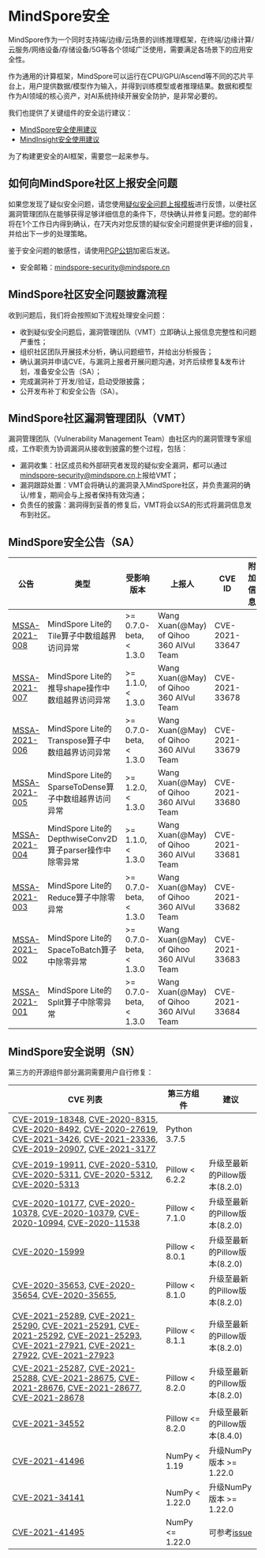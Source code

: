 # MindSpore安全

MindSpore作为一个同时支持端/边缘/云场景的训练推理框架，在终端/边缘计算/云服务/网络设备/存储设备/5G等各个领域广泛使用，需要满足各场景下的应用安全性。

作为通用的计算框架，MindSpore可以运行在CPU/GPU/Ascend等不同的芯片平台上，用户提供数据/模型作为输入，并得到训练模型或者推理结果。数据和模型作为AI领域的核心资产，对AI系统持续开展安全防护，是非常必要的。

我们也提供了关键组件的安全运行建议：

+ [MindSpore安全使用建议](https://gitee.com/mindspore/mindspore/blob/master/SECURITY.md)
+ [MindInsight安全使用建议](https://gitee.com/mindspore/mindinsight/blob/master/SECURITY.md)

为了构建更安全的AI框架，需要您一起来参与。

## 如何向MindSpore社区上报安全问题  

如果您发现了疑似安全问题，请您使用[疑似安全问题上报模板](https://gitee.com/mindspore/community/blob/master/security/template/report-template_zh_cn.md)进行反馈，以便社区漏洞管理团队在能够获得足够详细信息的条件下，尽快确认并修复问题。您的邮件将在1个工作日内得到确认，在7天内对您反馈的疑似安全问题提供更详细的回复，并给出下一步的处理策略。

鉴于安全问题的敏感性，请使用[PGP公钥](https://gitee.com/mindspore/community/blob/master/security/public_key_securities.asc)加密后发送。

+ 安全邮箱：<mindspore-security@mindspore.cn>

## MindSpore社区安全问题披露流程

收到问题后，我们将会按照如下流程处理安全问题：

+ 收到疑似安全问题后，漏洞管理团队（VMT）立即确认上报信息完整性和问题严重性；
+ 组织社区团队开展技术分析，确认问题细节，并给出分析报告；
+ 确认漏洞并申请CVE，与漏洞上报者开展问题沟通，对齐后续修复&发布计划，准备安全公告（SA）；
+ 完成漏洞补丁开发/验证，启动受限披露；
+ 公开发布补丁和安全公告（SA）。

## MindSpore社区漏洞管理团队（VMT）

漏洞管理团队（Vulnerability Management Team）由社区内的漏洞管理专家组成，工作职责为协调漏洞从接收到披露的整个过程，包括：

+ 漏洞收集：社区成员和外部研究者发现的疑似安全漏洞，都可以通过<mindspore-security@mindspore.cn>上报给VMT；
+ 漏洞跟踪处置：VMT会将确认的漏洞录入MindSpore社区，并负责漏洞的确认/修复，期间会与上报者保持有效沟通；
+ 负责任的披露：漏洞得到妥善的修复后，VMT将会以SA的形式将漏洞信息发布到社区。

## MindSpore安全公告（SA）

| 公告 | 类型 | 受影响版本 | 上报人 | CVE ID | 附加信息 |
|  ---   | ----        | ---  | ---    | ---     | ---     |
| [MSSA-2021-008](https://gitee.com/mindspore/community/blob/master/security/security_advisory_list/mssa-2021-008.md) | MindSpore Lite的Tile算子中数组越界访问异常 | >= 0.7.0-beta, < 1.3.0 | Wang Xuan(@May) of Qihoo 360 AIVul Team | CVE-2021-33647 |  |
| [MSSA-2021-007](https://gitee.com/mindspore/community/blob/master/security/security_advisory_list/mssa-2021-007.md) | MindSpore Lite的推导shape操作中数组越界访问异常 | >= 1.1.0, < 1.3.0 | Wang Xuan(@May) of Qihoo 360 AIVul Team | CVE-2021-33678 |  |
| [MSSA-2021-006](https://gitee.com/mindspore/community/blob/master/security/security_advisory_list/mssa-2021-006.md) | MindSpore Lite的Transpose算子中数组越界访问异常 | >= 0.7.0-beta, < 1.3.0 | Wang Xuan(@May) of Qihoo 360 AIVul Team | CVE-2021-33679 |  |
| [MSSA-2021-005](https://gitee.com/mindspore/community/blob/master/security/security_advisory_list/mssa-2021-005.md) | MindSpore Lite的SparseToDense算子中数组越界访问异常 | >= 1.2.0, < 1.3.0 | Wang Xuan(@May) of Qihoo 360 AIVul Team | CVE-2021-33680 |  |
| [MSSA-2021-004](https://gitee.com/mindspore/community/blob/master/security/security_advisory_list/mssa-2021-004.md) | MindSpore Lite的DepthwiseConv2D算子parser操作中除零异常 | >= 1.1.0, < 1.3.0 | Wang Xuan(@May) of Qihoo 360 AIVul Team | CVE-2021-33681 |  |
| [MSSA-2021-003](https://gitee.com/mindspore/community/blob/master/security/security_advisory_list/mssa-2021-003.md) | MindSpore Lite的Reduce算子中除零异常 | >= 0.7.0-beta, < 1.3.0 | Wang Xuan(@May) of Qihoo 360 AIVul Team | CVE-2021-33682 |  |
| [MSSA-2021-002](https://gitee.com/mindspore/community/blob/master/security/security_advisory_list/mssa-2021-002.md) | MindSpore Lite的SpaceToBatch算子中除零异常 | >= 0.7.0-beta, < 1.3.0 | Wang Xuan(@May) of Qihoo 360 AIVul Team | CVE-2021-33683 |  |
| [MSSA-2021-001](https://gitee.com/mindspore/community/blob/master/security/security_advisory_list/mssa-2021-001.md) | MindSpore Lite的Split算子中除零异常 | >= 0.7.0-beta, < 1.3.0 | Wang Xuan(@May) of Qihoo 360 AIVul Team | CVE-2021-33684 |  |

## MindSpore安全说明（SN）

第三方的开源组件部分漏洞需要用户自行修复：

| CVE 列表 | 第三方组件 | 建议 |
|  ----    | ----      | ----               |
| [CVE-2019-18348](https://nvd.nist.gov/vuln/detail/CVE-2019-18348), [CVE-2020-8315](https://nvd.nist.gov/vuln/detail/CVE-2020-8315), [CVE-2020-8492](https://nvd.nist.gov/vuln/detail/CVE-2020-8492), [CVE-2020-27619](https://nvd.nist.gov/vuln/detail/CVE-2020-27619), [CVE-2021-3426](https://nvd.nist.gov/vuln/detail/CVE-2021-3426), [CVE-2021-23336](https://nvd.nist.gov/vuln/detail/CVE-2021-23336), [CVE-2019-20907](https://nvd.nist.gov/vuln/detail/CVE-2019-20907), [CVE-2021-3177](https://nvd.nist.gov/vuln/detail/CVE-2021-3177) | Python 3.7.5 |   |
| [CVE-2019-19911](https://nvd.nist.gov/vuln/detail/CVE-2019-19911), [CVE-2020-5310](https://nvd.nist.gov/vuln/detail/CVE-2020-5310), [CVE-2020-5311](https://nvd.nist.gov/vuln/detail/CVE-2020-5311), [CVE-2020-5312](https://nvd.nist.gov/vuln/detail/CVE-2020-5312), [CVE-2020-5313](https://nvd.nist.gov/vuln/detail/CVE-2020-5313) | Pillow < 6.2.2 | 升级至最新的Pillow版本(8.2.0) |
| [CVE-2020-10177](https://nvd.nist.gov/vuln/detail/CVE-2020-10177), [CVE-2020-10378](https://nvd.nist.gov/vuln/detail/CVE-2020-10378), [CVE-2020-10379](https://nvd.nist.gov/vuln/detail/CVE-2020-10379), [CVE-2020-10994](https://nvd.nist.gov/vuln/detail/CVE-2020-10994), [CVE-2020-11538](https://nvd.nist.gov/vuln/detail/CVE-2020-11538) | Pillow < 7.1.0 | 升级至最新的Pillow版本(8.2.0) |
| [CVE-2020-15999](https://nvd.nist.gov/vuln/detail/CVE-2020-15999) | Pillow < 8.0.1 | 升级至最新的Pillow版本(8.2.0) |
| [CVE-2020-35653](https://nvd.nist.gov/vuln/detail/CVE-2020-35653), [CVE-2020-35654](https://nvd.nist.gov/vuln/detail/CVE-2020-35654), [CVE-2020-35655](https://nvd.nist.gov/vuln/detail/CVE-2020-35655),   | Pillow < 8.1.0 | 升级至最新的Pillow版本(8.2.0) |
| [CVE-2021-25289](https://nvd.nist.gov/vuln/detail/CVE-2021-25289), [CVE-2021-25290](https://nvd.nist.gov/vuln/detail/CVE-2021-25290), [CVE-2021-25291](https://nvd.nist.gov/vuln/detail/CVE-2021-25291), [CVE-2021-25292](https://nvd.nist.gov/vuln/detail/CVE-2021-25292), [CVE-2021-25293](https://nvd.nist.gov/vuln/detail/CVE-2021-25293), [CVE-2021-27921](https://nvd.nist.gov/vuln/detail/CVE-2021-27921), [CVE-2021-27922](https://nvd.nist.gov/vuln/detail/CVE-2021-27922), [CVE-2021-27923](https://nvd.nist.gov/vuln/detail/CVE-2021-27923)  | Pillow < 8.1.1 | 升级至最新的Pillow版本(8.2.0) |
| [CVE-2021-25287](https://nvd.nist.gov/vuln/detail/CVE-2021-25287), [CVE-2021-25288](https://nvd.nist.gov/vuln/detail/CVE-2021-25288), [CVE-2021-28675](https://nvd.nist.gov/vuln/detail/CVE-2021-28675), [CVE-2021-28676](https://nvd.nist.gov/vuln/detail/CVE-2021-28676), [CVE-2021-28677](https://nvd.nist.gov/vuln/detail/CVE-2021-28677), [CVE-2021-28678](https://nvd.nist.gov/vuln/detail/CVE-2021-28678) | Pillow < 8.2.0 | 升级至最新的Pillow版本(8.2.0) |
| [CVE-2021-34552](https://nvd.nist.gov/vuln/detail/CVE-2021-34552) | Pillow <= 8.2.0 | 升级至最新的Pillow版本(8.4.0) |
| [CVE-2021-41496](https://nvd.nist.gov/vuln/detail/CVE-2021-41496) | NumPy < 1.19 | 升级NumPy版本 >= 1.22.0 |
| [CVE-2021-34141](https://nvd.nist.gov/vuln/detail/CVE-2021-34141) | NumPy < 1.22.0 | 升级NumPy版本 >= 1.22.0 |
| [CVE-2021-41495](https://nvd.nist.gov/vuln/detail/CVE-2021-41495) | NumPy <= 1.22.0 | 可参考[issue](https://gitee.com/mindspore/mindspore/issues/I4NRZ9?from=project-issue) |

